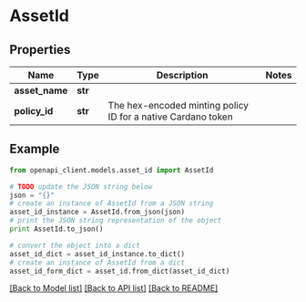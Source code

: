 # AssetId


## Properties
Name | Type | Description | Notes
------------ | ------------- | ------------- | -------------
**asset_name** | **str** |  | 
**policy_id** | **str** | The hex-encoded minting policy ID for a native Cardano token | 

## Example

```python
from openapi_client.models.asset_id import AssetId

# TODO update the JSON string below
json = "{}"
# create an instance of AssetId from a JSON string
asset_id_instance = AssetId.from_json(json)
# print the JSON string representation of the object
print AssetId.to_json()

# convert the object into a dict
asset_id_dict = asset_id_instance.to_dict()
# create an instance of AssetId from a dict
asset_id_form_dict = asset_id.from_dict(asset_id_dict)
```
[[Back to Model list]](../README.md#documentation-for-models) [[Back to API list]](../README.md#documentation-for-api-endpoints) [[Back to README]](../README.md)



